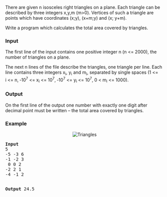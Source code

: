 <p>There are given n isosceles right triangles on a plane. Each triangle can be described by three integers x,y,m (m&gt;0). Vertices of such a triangle are points which have coordinates (x;y), (x+m;y) and (x; y+m).</p>
<p>Write a program which calculates the total area covered by triangles.</p>
<h3>Input</h3>
<p>The first line of the input contains one positive integer n (n &lt;= 2000), the number of triangles on a plane.</p>
<p>The next n lines of the file describe the triangles, one triangle per line. Each line contains three integers x<sub>i</sub>, y<sub>i</sub> and m<sub>i</sub>, separated by single spaces (1 &lt;= i&nbsp;&lt;= n, ‑10<sup>7</sup>&nbsp;&lt;= x<sub>i</sub>&nbsp;&lt;= 10<sup>7</sup>, ‑10<sup>7</sup>&nbsp;&lt;= y<sub>i</sub>&nbsp;&lt;= 10<sup>7</sup>, 0&nbsp;&lt;&nbsp;m<sub>i</sub>&nbsp;&lt;= 1000).</p>
<h3>Output</h3>
<p>On the first line of the output one number with exactly one digit after decimal point must be written – the total area covered by triangles.</p>
<h3>Example</h3>
<div style="text-align: center;"><img style="vertical-align: middle;" src="../../../content/rlewon:BOI02TRI-fig1" alt="Triangles"></div>
<pre><strong>Input</strong>
5
-5 -3 6
-1 -2 3
 0 0 2
-2 2 1
-4 -1 2

<strong>Output</strong>
24.5
</pre>